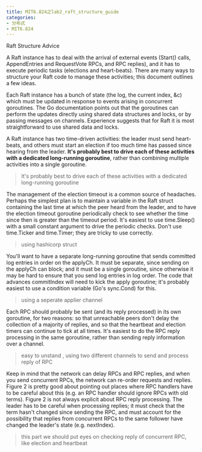 ```yaml
---
title: MIT6.824之lab2_raft_structure_guide
categories:
- 分布式
- MIT6.824
---
```


Raft Structure Advice

A Raft instance has to deal with the arrival of external events
(Start() calls, AppendEntries and RequestVote RPCs, and RPC replies),
and it has to execute periodic tasks (elections and heart-beats).
There are many ways to structure your Raft code to manage these
activities; this document outlines a few ideas.

Each Raft instance has a bunch of state (the log, the current index,
&c) which must be updated in response to events arising in concurrent
goroutines. The Go documentation points out that the goroutines can
perform the updates directly using shared data structures and locks,
or by passing messages on channels. Experience suggests that for Raft
it is most straightforward to use shared data and locks.

A Raft instance has two time-driven activities: the leader must send
heart-beats, and others must start an election if too much time has
passed since hearing from the leader. **It's probably best to drive each
of these activities with a dedicated long-running goroutine**, rather
than combining multiple activities into a single goroutine.
> It's probably best to drive each of these activities 
> with a dedicated long-running goroutine

The management of the election timeout is a common source of
headaches. Perhaps the simplest plan is to maintain a variable in the
Raft struct containing the last time at which the peer heard from the
leader, and to have the election timeout goroutine periodically check
to see whether the time since then is greater than the timeout period.
It's easiest to use time.Sleep() with a small constant argument to
drive the periodic checks. Don't use time.Ticker and time.Timer;
they are tricky to use correctly.
> using hashicorp struct

You'll want to have a separate long-running goroutine that sends
committed log entries in order on the applyCh. It must be separate,
since sending on the applyCh can block; and it must be a single
goroutine, since otherwise it may be hard to ensure that you send log
entries in log order. The code that advances commitIndex will need to
kick the apply goroutine; it's probably easiest to use a condition
variable (Go's sync.Cond) for this.
> using a seperate applier channel

Each RPC should probably be sent (and its reply processed) in its own
goroutine, for two reasons: so that unreachable peers don't delay the
collection of a majority of replies, and so that the heartbeat and
election timers can continue to tick at all times. It's easiest to do
the RPC reply processing in the same goroutine, rather than sending
reply information over a channel.
> easy to unstand , using two different channels to send and process
> reply of RPC

Keep in mind that the network can delay RPCs and RPC replies, and when
you send concurrent RPCs, the network can re-order requests and
replies. Figure 2 is pretty good about pointing out places where RPC
handlers have to be careful about this (e.g. an RPC handler should
ignore RPCs with old terms). Figure 2 is not always explicit about RPC
reply processing. The leader has to be careful when processing
replies; it must check that the term hasn't changed since sending the
RPC, and must account for the possibility that replies from concurrent
RPCs to the same follower have changed the leader's state (e.g.
nextIndex).
> this part we should put eyes on checking reply of concurrent RPC, like 
> election and heartbeat
